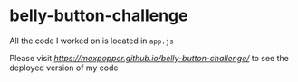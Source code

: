 # belly-button-challenge

All the code I worked on is located in `app.js`

Please visit *https://maxpopper.github.io/belly-button-challenge/* to see the deployed version of my code